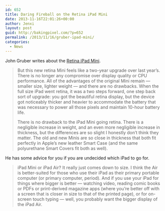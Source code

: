 ```yaml
---
id: 652
title: Daring Fireball on the Retina iPad Mini
date: 2013-11-16T22:01:26+00:00
author: Jenxi
layout: post
guid: http://bakingpixel.com/?p=652
permalink: /2013/11/16/gruber-ipad-mini/
categories:
  - News
---
```

John Gruber writes about the [Retina iPad Mini](http://daringfireball.net/2013/11/the_retina_ipad_mini).

> But this new retina Mini feels like a two-year upgrade over last year’s. There is no longer any compromise over display quality or CPU performance. All of the advantages of the original Mini remain — smaller size, lighter weight — and there are no drawbacks. When the full size iPad went retina, it was a two steps forward, one step back sort of upgrade: you got the beautiful retina display, but the device got noticeably thicker and heavier to accommodate the battery that was necessary to power all those pixels and maintain 10-hour battery life.
> 
> There is no drawback to the iPad Mini going retina. There is a negligible increase in weight, and an even more negligible increase in thickness, but the differences are so slight I honestly don’t think they matter. The old and new Minis are so close in thickness that both fit perfectly in Apple’s new leather Smart Case (and the same polyurethane Smart Covers fit both as well). 

He has some advice for you if you are undecided which iPad to go for.

> iPad Mini or iPad Air? It really just comes down to size. I think the Air is better-suited for those who use their iPad as their primary portable computer (or primary computer, period). And if you use your iPad for things where bigger is better — watching video, reading comic books or PDFs or print-derived magazine apps (where you’re better off with a screen that is closer in size to that of the printed page), or for on-screen touch typing — well, you probably want the bigger display of the iPad Air.